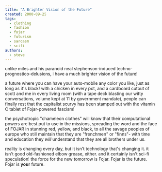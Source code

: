 ```yaml
---
title: "A Brighter Vision of the Future"
created: 2000-09-25
tags: 
  - clothing
  - fashion
  - fojar
  - futurism
  - sarcasm
  - scifi
authors: 
  - steve
---
```


unlike miles and his paranoid neal stephenson-induced techno-prognostico-delusions, i have a much brighter vision of the future!

a future where you can have your auto-mobile any color you like, just as long as it's black! with a chicken in every pot, and a cardboard cutout of scott and me in every living room (with a tape deck blasting our witty conversations, volume kept at 11 by government mandate), people can finally rest that the capitalist scurvy has been stamped out with the vitamin C tablet of Fojar-powered fascism!

the psychotropic "chameleon clothes" will know that their computational powers are best put to use in the missions, spreading the word and the face of FOJAR in stunning red, yellow, and black, to all the savage peoples of europe who still maintain that they are "frenchmen" or "finns"- with time and education they _will_ understand that they are all brothers under us.

reality is changing every day, but it isn't technology that's changing it. it isn't good old-fashioned elbow grease, either. and it certainly isn't sci-fi speculation! the force for the new tomorrow is Fojar. Fojar is the future. Fojar is **your** future.
